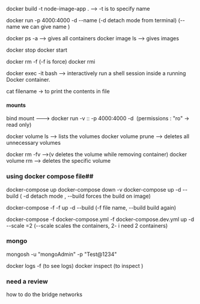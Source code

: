 docker build -t node-image-app .   -->  -t is to specify name

docker run -p 4000:4000 -d --name <name> <ImageId> (-d detach mode from terminal) (--name we can give name )

docker ps -a --> gives all containers
docker image ls --> gives images 

docker stop <container id>
docker start <container id>

docker rm <container id> -f (-f is force)
docker rmi <imageId>

docker exec -it <container id>  bash -->  interactively run a shell session inside a running Docker container.

cat filename -> to print the contents in file

#### mounts ######
bind mount ---> docker run -v <local dir>:<folder in container>:<permissions> -p 4000:4000 -d <image name or id>  (permissions : "ro" -> read only)

docker volume ls --> lists the volumes 
docker volume prune  --> deletes all unnecessary volumes 

docker rm <container id > -fv -->(v deletes the volume while removing container)
docker volume rm <volume name >  --> deletes the specific volume 

### using docker compose file##
docker-compose  up 
docker-compose down -v 
docker-compose up -d --build ( -d detach mode , --build forces the build on image)

docker-compose -f <file name> -f <file name> up -d --build (-f file name, --build build again)

docker-compose -f docker-compose.yml -f docker-compose.dev.yml up -d --scale <image name>=2 (--scale scales the containers, 2- i need 2 containers)  

### mongo ####
mongosh -u "mongoAdmin" -p "Test@1234"

docker logs <container name> -f  (to see logs)
docker inspect <container id> (to  inspect )



### need a review ###
how to do the bridge networks